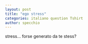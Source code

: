```yaml
---
layout: post
title: "ego stress"
categories: italiano question Tshirt
author: specchio
---
```

stress... forse generato da te stess?
